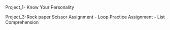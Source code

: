 Project_1- Know Your Personality

Project_3-Rock paper Scissor
Assignment - Loop Practice
Assignment - List Comprehension